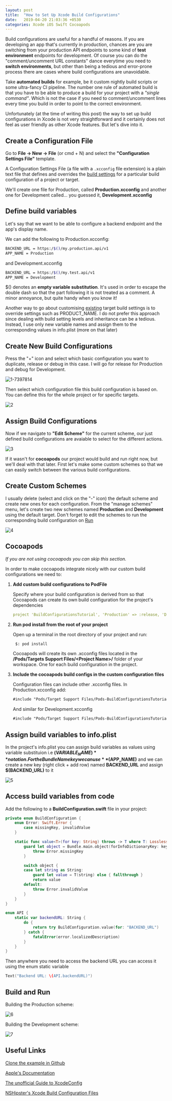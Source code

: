 ```yaml
---
layout: post
title:  "How to Set Up Xcode Build Configurations"
date:   2019-04-20 21:03:36 +0530
categories: Xcode iOS Swift Cocoapods
---
```


Build configurations are useful for a handful of reasons. If you are developing an app that's currently in production, chances are you are switching from your production API endpoints to some kind of **test environment** endpoints for development. Of course you can do the "comment/uncomment URL constants" dance everytime you need to **switch environments**, but other than being a tedious and error-prone process there are cases where build configurations are unavoidable. 

Take **automated builds** for example, be it custom nightly build scripts or some ultra-fancy CI pipeline. The number one rule of automated build is that you have to be able to produce a build for your project with a *"single command"*. Which is not the case if you need to comment/uncomment lines every time you build in order to point to the correct environment.

Unfortunately (at the time of writing this post) the way to set up build configurations in Xcode is not very straightforward and it certainly does not feel as user friendly as other Xcode features. But let's dive into it.

## Create a Configuration File

Go to **File -> New -> File** (or cmd + N) and select the **"Configuration Settings File"** template.

A Configuration Settings File (a file with a `.xcconfig` file extension) is a plain text file that defines and overrides the [build settings](https://help.apple.com/xcode/mac/11.4/#/dev382dac089) for a particular build configuration of a project or target.

We'll create one file for Production, called **Production.xcconfig** and another one for Development called... you guessed it, **Development.xcconfig**

## Define **build variables**

Let's say that we want to be able to configure a backend endpoint and the app's display name.

We can add the following to Production.xcconfig:

```bash
BACKEND_URL = https:/$()/my.production.api/v1
APP_NAME = Production
```

and Development.xcconfig

```bash
BACKEND_URL = https:/$()/my.test.api/v1
APP_NAME = Development
```

$() denotes an **empty variable substitution**. It's used in order to escape the double dash so that the part following it is not treated as a comment. A minor annoyance, but quite handy when you know it!

Another way to go about customising <u>existing</u> target build settings is to override settings such as PRODUCT_NAME. I do not prefer this approach since dealing with build setting levels and inheritance can be a tedious. Instead, I use only new variable names and assign them to the corresponding values in info.plist (more on that later)

## Create New Build Configurations

Press the "+" icon and select which basic configuration you want to duplicate, release or debug in this case. I will go for release for Production and debug for Development.

![1-7397814](/assets/images/2019-14-20-iOS-build-schemes.assets/1-7397814.png)

Then select which configuration file this build configuration is based on. You can define this for the whole project or for specific targets.

![2](/assets/images/2019-14-20-iOS-build-schemes.assets/2.png)

## Assign Build Configurations

Now if we navigate to **"Edit Scheme"** for the current scheme, our just defined build configurations are avaiable to select for the different actions.

![3](/assets/images/2019-14-20-iOS-build-schemes.assets/3.png)

If it wasn't for **cocoapods** our project would build and run right now, but we'll deal with that later. First let's make some custom schemes so that we can easily switch between the various build configurations.

## Create Custom Schemes

I usually delete (select and click on the "-" icon) the default scheme and create new ones for each configuration. From the "manage schemes" menu, let's create two new schemes named **Production** and **Development** using the default target. Don't forget to edit the schemes to run the corresponding build configuration on <u>Run</u>

![4](/assets/images/2019-14-20-iOS-build-schemes.assets/4.png)

## Cocoapods

*If you are not using cocoapods you can skip this section.*

In order to make cocoapods integrate nicely with our custom build configurations we need to:

1. **Add custom build configurations to PodFile**

   Specify where your build configuration is derived from so that Cocoapods can create its own build configuration for the project's dependencies

   ```yaml
   project 'BuildConfigurationsTutorial', 'Production' => :release, 'Development' => :debug
   ```

2. **Run pod install from the root of your project**

   Open up a terminal in the root directory of your project and run:

   ```bash
    $: pod install
   ```

   Cocoapods will create its own .xcconfig files located in the **/Pods/Targets Support Files/\<Project Name>/** folder of your workspace. One for each build configuration in the project.

3. **Include the cocoapods build configs in the custom configuration files**

   Configuration files can include other .xcconfig files. In Production.xcconfig add:

   ```html
   #include "Pods/Target Support Files/Pods-BuildConfigurationsTutorial/Pods-BuildConfigurationsTutorial.production.xcconfig"
   ```

   And similar for Development.xcconfig

   ```html
   #include "Pods/Target Support Files/Pods-BuildConfigurationsTutorial/Pods-BuildConfigurationsTutorial.development.xcconfig"
   ```

## Assign build variables to info.plist

In the project's info.plist you can assign build variables as values using variable substituion i.e **$(VARIABLE_NAME)** notation. For the Bundle Name key we can use **$(APP_NAME)** and we can create a new key (right click + add row) named **BACKEND_URL** and assign **$(BACKEND_URL)** to it

![5](/assets/images/2019-14-20-iOS-build-schemes.assets/5.png)

## Access build variables from code

Add the following to a **BuildConfiguration.swift** file in your project:

```swift
private enum BuildConfiguration {
    enum Error: Swift.Error {
        case missingKey, invalidValue
    }

    static func value<T>(for key: String) throws -> T where T: LosslessStringConvertible {
        guard let object = Bundle.main.object(forInfoDictionaryKey: key) else {
            throw Error.missingKey
        }

        switch object {
        case let string as String:
            guard let value = T(string) else { fallthrough }
            return value
        default:
            throw Error.invalidValue
        }
    }
}

enum API {
    static var backendURL: String {
        do {
            return try BuildConfiguration.value(for: "BACKEND_URL")
        } catch {
            fatalError(error.localizedDescription)
        }
    }
}
```

Then anywhere you need to access the backend URL you can access it using the enum static variable

```swift
Text("Backend URL: \(API.backendURL)")
```

## Build and Run

Building the Production scheme:

![6](/assets/images/2019-14-20-iOS-build-schemes.assets/6.png)

Building the Development scheme:

![7](/assets/images/2019-14-20-iOS-build-schemes.assets/7.png)

## Useful Links

[Clone the example in Github](https://github.com/orjpap/XcodeBuildConfigurationsTutorial)

[Apple's Documentation](https://help.apple.com/xcode/#/dev745c5c974)

[The unofficial Guide to XcodeConfig](https://pewpewthespells.com/blog/xcconfig_guide.html)

[NSHipster's Xcode Build Configuration Files](https://nshipster.com/xcconfig/)
